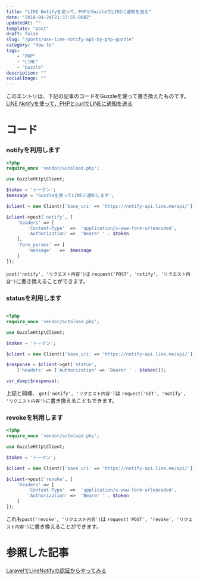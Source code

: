 ```yaml
---
title: "LINE Notifyを使って、PHPとGuzzleでLINEに通知を送る"
date: "2018-04-24T21:37:55.000Z"
updatedAt: ""
template: "post"
draft: false
slug: "/posts/use-line-notify-api-by-php-guzzle"
category: "How to"
tags:
    - "PHP"
    - "LINE"
    - "Guzzle"
description: ""
socialImage: ""
---
```


このエントリは、下記の記事のコードをGuzzleを使って書き換えたものです。
[LINE Notifyを使って、PHPとcurlでLINEに通知を送る](https://qiita.com/Panda_Programming/items/83f86b4fff47bb0a1a10)

# コード
### notifyを利用します

```php
<?php
require_once 'vendor/autoload.php';

use GuzzleHttp\Client;

$token = 'トークン';
$message = 'Guzzleを使ってLINEに通知します';

$client = new Client(['base_uri' => 'https://notify-api.line.me/api/']);

$client->post('notify', [
	'headers' => [
		'Content-Type'	=>	'application/x-www-form-urlencoded',
		'Authorization'	=>	'Bearer ' . $token
	],
	'form_params' => [
		'message'	=>	$message
	]
]);
```
`post('notify', 'リクエスト内容')`は
`request('POST', 'notify', 'リクエスト内容')`に書き換えることができます。

### statusを利用します
```php

<?php
require_once 'vendor/autoload.php';

use GuzzleHttp\Client;

$token = 'トークン';

$client = new Client(['base_uri' => 'https://notify-api.line.me/api/']);

$response = $client->get('status',
	['headers' => ['Authorization' => 'Bearer ' . $token]]);

var_dump($response);
```

上記と同様、
`get('notify', 'リクエスト内容')`は
`request('GET', 'notify', 'リクエスト内容')`に書き換えることもできます。

### revokeを利用します
```php
<?php
require_once 'vendor/autoload.php';

use GuzzleHttp\Client;

$token = 'トークン';

$client = new Client(['base_uri' => 'https://notify-api.line.me/api/']);

$client->post('revoke', [
	'headers' => [
		'Content-Type'	=>	'application/x-www-form-urlencoded',
		'Authorization'	=>	'Bearer ' . $token
	]
]);
```
これも`post('revoke', 'リクエスト内容')`は
`request('POST', 'revoke', 'リクエスト内容')`に書き換えることができます。

# 参照した記事
[LaravelでLineNotifyの認証からやってみる](https://qiita.com/ichikawa_0829/items/9330fb73648bae91bea7)
